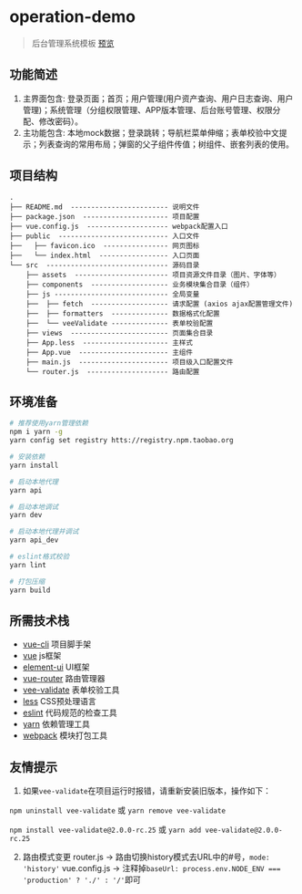 # operation-demo
> 后台管理系统模板 [预览](https://fifteen718.github.io/operation-preview/#/login)

## 功能简述
1. 主界面包含: 登录页面；首页；用户管理(用户资产查询、用户日志查询、用户管理)；系统管理（分组权限管理、APP版本管理、后台账号管理、权限分配、修改密码）。
2. 主功能包含: 本地mock数据；登录跳转；导航栏菜单伸缩；表单校验中文提示；列表查询的常用布局；弹窗的父子组件传值；树组件、嵌套列表的使用。

## 项目结构

```
.
├── README.md  ------------------------ 说明文件
├── package.json  --------------------- 项目配置
├── vue.config.js  -------------------- webpack配置入口
├── public  --------------------------- 入口文件
├──   ├── favicon.ico  ---------------- 网页图标
├──   └── index.html  ----------------- 入口页面
└── src  ------------------------------ 源码目录
    ├── assets  ----------------------- 项目资源文件目录（图片、字体等）
    ├── components  ------------------- 业务模块集合目录（组件）
    ├── js ---------------------------- 全局变量
    ├──  ├── fetch  ------------------- 请求配置 (axios ajax配置管理文件)
    ├──  ├── formatters  -------------- 数据格式化配置
    ├──  └── veeValidate -------------- 表单校验配置
    ├── views  ------------------------ 页面集合目录
    ├── App.less  --------------------- 主样式
    ├── App.vue  ---------------------- 主组件
    ├── main.js  ---------------------- 项目级入口配置文件
    └── router.js  -------------------- 路由配置
```

## 环境准备
``` bash
# 推荐使用yarn管理依赖
npm i yarn -g
yarn config set registry htts://registry.npm.taobao.org

# 安装依赖
yarn install

# 启动本地代理
yarn api

# 启动本地调试
yarn dev

# 启动本地代理并调试
yarn api_dev

# eslint格式校验
yarn lint

# 打包压缩
yarn build

```

## 所需技术栈

* [vue-cli](https://cli.vuejs.org/zh/) 项目脚手架
* [vue](https://cn.vuejs.org/) js框架
* [element-ui](http://element-cn.eleme.io/#/zh-CN) UI框架
* [vue-router](https://router.vuejs.org/zh/) 路由管理器
* [vee-validate](https://baianat.github.io/vee-validate/) 表单校验工具
* [less](http://lesscss.cn/) CSS预处理语言
* [eslint](https://eslint.org/) 代码规范的检查工具
* [yarn](https://yarn.bootcss.com/) 依赖管理工具
* [webpack](https://webpack.docschina.org/concepts/) 模块打包工具

## 友情提示
1. 如果`vee-validate`在项目运行时报错，请重新安装旧版本，操作如下：

`npm uninstall vee-validate` 或 `yarn remove vee-validate`

`npm install vee-validate@2.0.0-rc.25` 或 `yarn add vee-validate@2.0.0-rc.25`

2. 路由模式变更
router.js -> 路由切换history模式去URL中的#号，`mode: 'history'`
vue.config.js -> 注释掉`baseUrl: process.env.NODE_ENV === 'production' ? './' : '/'`即可
